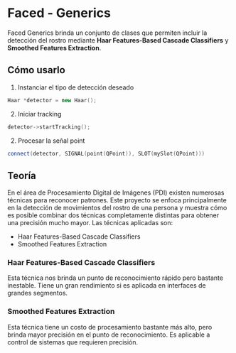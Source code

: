 # Faced - Generics

Faced Generics brinda un conjunto de clases que permiten incluir la detección del rostro mediante <b>Haar Features-Based Cascade Classifiers</b> y <b>Smoothed Features Extraction</b>.

## Cómo usarlo

1. Instanciar el tipo de detección deseado

```c++
Haar *detector = new Haar();
```

2. Iniciar tracking

```c++
detector->startTracking();
```

2. Procesar la señal point

```c++
connect(detector, SIGNAL(point(QPoint)), SLOT(mySlot(QPoint)))
```

## Teoría

En el área de Procesamiento Digital de Imágenes (PDI) existen numerosas técnicas para reconocer patrones. Este proyecto se enfoca principalmente en la detección de movimientos del rostro de una persona y muestra cómo es posible combinar dos técnicas completamente distintas para obtener una precisión mucho mayor. Las técnicas aplicadas son:

* Haar Features-Based Cascade Classifiers
* Smoothed Features Extraction

### Haar Features-Based Cascade Classifiers

Esta técnica nos brinda un punto de reconocimiento rápido pero bastante inestable. Tiene un gran rendimiento si es aplicada en interfaces de grandes segmentos.

### Smoothed Features Extraction

Esta técnica tiene un costo de procesamiento bastante más alto, pero brinda mayor precisión en el punto de reconocimiento. Es aplicable a control de sistemas que requieren precisión.